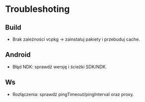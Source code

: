 ﻿# Troubleshoting
 
## Build

- Brak zależności vcpkg → zainstaluj pakiety i przebuduj cache.
## Android

- Błąd NDK: sprawdź wersję i ścieżki SDK/NDK.
## Ws

- Rozłączenia: sprawdź pingTimeout/pingInterval oraz proxy.

